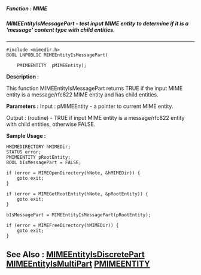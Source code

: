 ##### Function : MIME
##### MIMEEntityIsMessagePart - test input MIME entity to determine if it is a 'message' content type with child entities.
---
```
#include <mimedir.h>
BOOL LNPUBLIC MIMEEntityIsMessagePart(

	PMIMEENTITY  pMIMEEntity);
```
**Description :**

This function MIMEEntityIsMessagePart returns TRUE if the input MIME entity is 
a message/rfc822 MIME entity and has child entities.


**Parameters :**
Input :
pMIMEEntity  -  a pointer to current MIME entity.

Output :
(routine)  -  TRUE if input MIME entity is a message/rfc822 entity with child entities, otherwise FALSE.



**Sample Usage :**
```
HMIMEDIRECTORY hMIMEDir;
STATUS error;
PMIMEENTITY pRootEntity;
BOOL bIsMessagePart = FALSE;

if (error = MIMEOpenDirectory(hNote, &hMIMEDir)) {
	goto exit;
}

if (error = MIMEGetRootEntity(hNote, &pRootEntity)) {
	goto exit;
}

bIsMessagePart = MIMEEntityIsMessagePart(pRootEntity);

if (error = MIMEFreeDirectory(hMIMEDir)) {
	goto exit;
}

```
**See Also :**
[MIMEEntityIsDiscretePart](/reference/Func/MIMEEntityIsDiscretePart)
[MIMEEntityIsMultiPart](/reference/Func/MIMEEntityIsMultiPart)
[PMIMEENTITY](/reference/Data/PMIMEENTITY)
---

